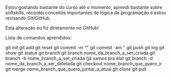 ﻿Estou gostando bastante do curso até o momento, aprendi bastante
sobre softskills, recordei conceitos importantes de lógica de
programação e estou revisando Git/GitHub.

Esta alteração eu fiz diretamente no GitHub!


Lista de comandos aprendidos:

git init
git add
git reset
git commit -m ""
git commit -am "
git push 
git log
git show 
git status
git branch
git branch nome_da_branch_a_ser_criada
git branch -b nome_branch_a_ser_criada (já vamos pra ela)
git branch -d nome_da_branch_a_ser_deletada
git checkout nome_branch_que_quero_ir
git merge nome_branch_que_quero_juntar_a_atual
git clone
git pull